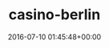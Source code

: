 ---
title:		"casino-berlin"
type:		"photos"
mediatype:		"upload"
description:		"TBC"
date:		"2016-07-10 01:45:48+00:00"
album:		"city"
filename:		"casino-berlin.md"
series:		""
cl_public_id:		"city/casino-berlin"
cl_version:		1497000282
format:		"tiff"
bytes:		5967544
width:		2158
height:		1440
colours:
- "#201512"
- "#030617"
- "#0C0D1C"
- "#1A1F1F"
- "#1A1817"
- "#241C11"
- "#1B282B"
- "#1D1C1F"
- "#7C442E"
- "#E29C68"
- "#FDF0E8"
- "#0B070D"
- "#131E1E"
- "#763837"
- "#130A10"
- "#01332E"
- "#020003"
- "#130704"
- "#D1EDF0"
- "#E56E89"
- "#1A1205"
- "#EFBD7F"
- "#027981"
- "#406D7D"
- "#91E2E8"
- "#042E35"
exposure_mode:		"Auto"
program:		"Aperture-priority AE"
aperture:		"2.8"
focal_length:		"16.0 mm"
iso:		"2000"
shutter_speed:		"1/40"
metering:		"Multi-segment"
flash:		"Off, Did not fire"
white_balance:		"Custom"
colour_temp:		"2900"
has_crop:		"true"
orientation:		"Horizontal (normal)"
camera_model:		"NIKON D800"
lens_info:		"16mm f/2.8"
artist:		"No artist info"
x_resolution:		"300"
y_resolution:		"300"
---